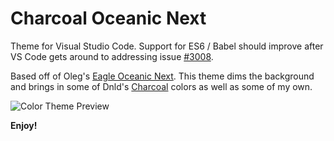 # Charcoal Oceanic Next
Theme for Visual Studio Code. Support for ES6 / Babel should improve after VS Code gets around to addressing issue [#3008](https://github.com/Microsoft/vscode/issues/3008).

Based off of Oleg's [Eagle Oceanic Next](https://marketplace.visualstudio.com/items?itemName=graf009.Eagle-Oceanic-Next). This theme dims the background and brings in some of Dnld's [Charcoal](https://packagecontrol.io/packages/Charcoal) colors as well as some of my own.

![Color Theme Preview](https://raw.githubusercontent.com/joshpeng/Charcoal-Oceanic-Next/master/images/preview.png)


**Enjoy!**